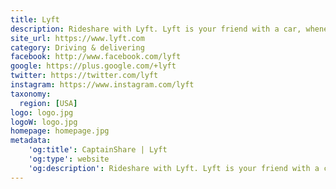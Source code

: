 ```yaml
---
title: Lyft
description: Rideshare with Lyft. Lyft is your friend with a car, whenever you need one.
site_url: https://www.lyft.com
category: Driving & delivering
facebook: http://www.facebook.com/lyft
google: https://plus.google.com/+lyft
twitter: https://twitter.com/lyft
instagram: https://www.instagram.com/lyft
taxonomy:
  region: [USA]
logo: logo.jpg
logoW: logo.jpg
homepage: homepage.jpg
metadata:
    'og:title': CaptainShare | Lyft
    'og:type': website
    'og:description': Rideshare with Lyft. Lyft is your friend with a car, whenever you need one. 
---
```

